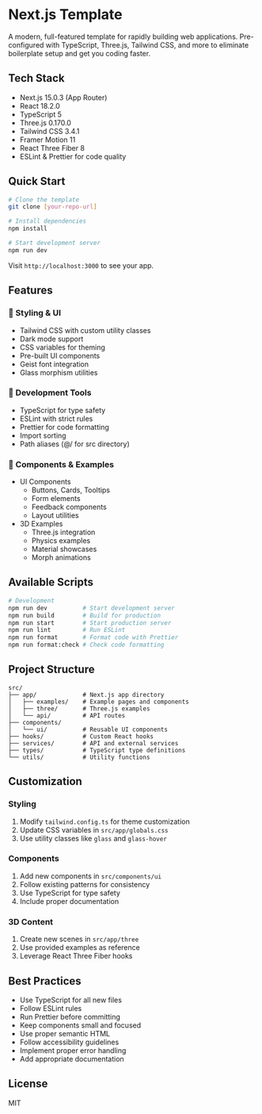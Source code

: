 # Next.js Template

A modern, full-featured template for rapidly building web applications. Pre-configured with TypeScript, Three.js, Tailwind CSS, and more to eliminate boilerplate setup and get you coding faster.

## Tech Stack

- Next.js 15.0.3 (App Router)
- React 18.2.0
- TypeScript 5
- Three.js 0.170.0
- Tailwind CSS 3.4.1
- Framer Motion 11
- React Three Fiber 8
- ESLint & Prettier for code quality

## Quick Start

```bash
# Clone the template
git clone [your-repo-url]

# Install dependencies
npm install

# Start development server
npm run dev
```

Visit `http://localhost:3000` to see your app.

## Features

### 🎨 Styling & UI

- Tailwind CSS with custom utility classes
- Dark mode support
- CSS variables for theming
- Pre-built UI components
- Geist font integration
- Glass morphism utilities

### 🧰 Development Tools

- TypeScript for type safety
- ESLint with strict rules
- Prettier for code formatting
- Import sorting
- Path aliases (@/ for src directory)

### 🎯 Components & Examples

- UI Components
  - Buttons, Cards, Tooltips
  - Form elements
  - Feedback components
  - Layout utilities
- 3D Examples
  - Three.js integration
  - Physics examples
  - Material showcases
  - Morph animations

## Available Scripts

```bash
# Development
npm run dev          # Start development server
npm run build        # Build for production
npm run start        # Start production server
npm run lint         # Run ESLint
npm run format       # Format code with Prettier
npm run format:check # Check code formatting
```

## Project Structure

```
src/
├── app/             # Next.js app directory
│   ├── examples/    # Example pages and components
│   ├── three/       # Three.js examples
│   └── api/         # API routes
├── components/
│   └── ui/          # Reusable UI components
├── hooks/           # Custom React hooks
├── services/        # API and external services
├── types/           # TypeScript type definitions
└── utils/           # Utility functions
```

## Customization

### Styling

1. Modify `tailwind.config.ts` for theme customization
2. Update CSS variables in `src/app/globals.css`
3. Use utility classes like `glass` and `glass-hover`

### Components

1. Add new components in `src/components/ui`
2. Follow existing patterns for consistency
3. Use TypeScript for type safety
4. Include proper documentation

### 3D Content

1. Create new scenes in `src/app/three`
2. Use provided examples as reference
3. Leverage React Three Fiber hooks

## Best Practices

- Use TypeScript for all new files
- Follow ESLint rules
- Run Prettier before committing
- Keep components small and focused
- Use proper semantic HTML
- Follow accessibility guidelines
- Implement proper error handling
- Add appropriate documentation

## License

MIT
